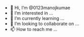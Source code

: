 - 👋 Hi, I’m @0123manojkumae
- 👀 I’m interested in ...
- 🌱 I’m currently learning ...
- 💞️ I’m looking to collaborate on ...
- 📫 How to reach me ...

<!---
0123manojkumae/0123manojkumae is a ✨ special ✨ repository because its `README.md` (this file) appears on your GitHub profile.
You can click the Preview link to take a look at your changes.
--->
